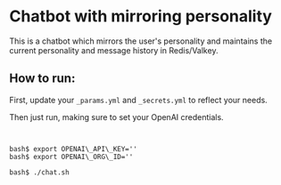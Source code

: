 # Chatbot with mirroring personality

This is a chatbot which mirrors the user's personality and maintains
the current personality and message history in Redis/Valkey.

## How to run:

First, update your `_params.yml` and `_secrets.yml` to reflect your needs.

Then just run, making sure to set your OpenAI credentials.

<pre><code>

bash$ export OPENAI\_API\_KEY='<your openapi key>'
bash$ export OPENAI\_ORG\_ID='<your openapi organisational id>'

bash$ ./chat.sh

</code></pre>

